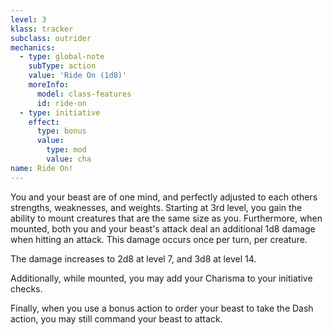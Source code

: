```yaml
---
level: 3
klass: tracker
subclass: outrider
mechanics:
  - type: global-note
    subType: action
    value: 'Ride On (1d8)'
    moreInfo:
      model: class-features
      id: ride-on
  - type: initiative
    effect:
      type: bonus
      value:
        type: mod
        value: cha
name: Ride On!
---
```

You and your beast are of one mind, and perfectly adjusted to each others strengths, weaknesses, and weights. Starting
at 3rd level, you gain the ability to mount creatures that are the same size as you. Furthermore, when mounted, both
you and your beast's attack deal an additional 1d8 damage when hitting an attack. This damage occurs once per turn,
per creature.

The damage increases to 2d8 at level 7, and 3d8 at level 14.

Additionally, while mounted, you may add your Charisma to your initiative checks.

Finally, when you use a bonus action to order your beast to take the Dash action, you may still command your beast to attack.
